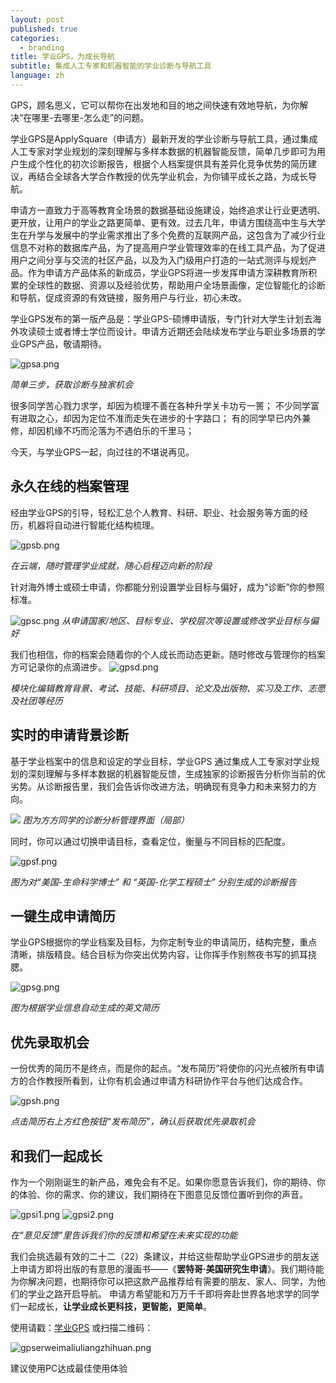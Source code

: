 ```yaml
---
layout: post
published: true
categories:
  - branding
title: 学业GPS，为成长导航
subtitle: 集成人工专家和机器智能的学业诊断与导航工具
language: zh
---
```



GPS，顾名思义，它可以帮你在出发地和目的地之间快速有效地导航，为你解决“在哪里-去哪里-怎么走”的问题。

学业GPS是ApplySquare（申请方）最新开发的学业诊断与导航工具，通过集成人工专家对学业规划的深刻理解与多样本数据的机器智能反馈，简单几步即可为用户生成个性化的初次诊断报告，根据个人档案提供具有差异化竞争优势的简历建议，再结合全球各大学合作教授的优先学业机会，为你铺平成长之路，为成长导航。

申请方一直致力于高等教育全场景的数据基础设施建设，始终追求让行业更透明、更开放，让用户的学业之路更简单、更有效。过去几年，申请方围绕高中生与大学生在升学与发展中的学业需求推出了多个免费的互联网产品，这包含为了减少行业信息不对称的数据库产品，为了提高用户学业管理效率的在线工具产品，为了促进用户之间分享与交流的社区产品，以及为入门级用户打造的一站式测评与规划产品。作为申请方产品体系的新成员，学业GPS将进一步发挥申请方深耕教育所积累的全球性的数据、资源以及经验优势，帮助用户全场景画像，定位智能化的诊断和导航，促成资源的有效链接，服务用户与行业，初心未改。


学业GPS发布的第一版产品是：学业GPS-硕博申请版，专门针对大学生计划去海外攻读硕士或者博士学位而设计。申请方近期还会陆续发布学业与职业多场景的学业GPS产品，敬请期待。

![gpsa.png]({{site.baseurl}}/image/gpsa.png)



*简单三步，获取诊断与独家机会*

很多同学苦心戮力求学，却因为梳理不善在各种升学关卡功亏一篑；
不少同学富有进取之心，却因为定位不准而走失在进步的十字路口；
有的同学早已内外兼修，却因机缘不巧而沦落为不遇伯乐的千里马；

今天，与学业GPS一起，向过往的不堪说再见。

## 永久在线的档案管理

经由学业GPS的引导，轻松汇总个人教育、科研、职业、社会服务等方面的经历，机器将自动进行智能化结构梳理。

![gpsb.png]({{site.baseurl}}/image/gpsb.png)



*在云端，随时管理学业成就，随心启程迈向新的阶段*

针对海外博士或硕士申请，你都能分别设置学业目标与偏好，成为“诊断”你的参照标准。

![gpsc.png]({{site.baseurl}}/image/gpsc.png)
*从申请国家/地区、目标专业、学校层次等设置或修改学业目标与偏好*

我们也相信，你的档案会随着你的个人成长而动态更新。随时修改与管理你的档案方可记录你的点滴进步。
![gpsd.png]({{site.baseurl}}/image/gpsd.png)



*模块化编辑教育背景、考试、技能、科研项目、论文及出版物、实习及工作、志愿及社团等经历*

## 实时的申请背景诊断

基于学业档案中的信息和设定的学业目标，学业GPS 通过集成人工专家对学业规划的深刻理解与多样本数据的机器智能反馈，生成独家的诊断报告分析你当前的优劣势。从诊断报告里，我们会告诉你改进方法，明确现有竞争力和未来努力的方向。

![]({{site.baseurl}}/image/gpse.png)
*图为方方同学的诊断分析管理界面（局部）*

同时，你可以通过切换申请目标，查看定位，衡量与不同目标的匹配度。

![gpsf.png]({{site.baseurl}}/image/gpsf.png)


*图为对“美国-生命科学博士” 和 “英国-化学工程硕士” 分别生成的诊断报告*

## 一键生成申请简历
学业GPS根据你的学业档案及目标，为你定制专业的申请简历，结构完整，重点清晰，排版精良。结合目标为你突出优势内容，让你挥手作别熬夜书写的抓耳挠腮。

![gpsg.png]({{site.baseurl}}/image/gpsg.png)


*图为根据学业信息自动生成的英文简历*

## 优先录取机会
一份优秀的简历不是终点，而是你的起点。“发布简历”将使你的闪光点被所有申请方的合作教授所看到，让你有机会通过申请方科研协作平台与他们达成合作。

![gpsh.png]({{site.baseurl}}/image/gpsh.png)

*点击简历右上方红色按钮“发布简历”，确认后获取优先录取机会*


## 和我们一起成长
作为一个刚刚诞生的新产品，难免会有不足。如果你愿意告诉我们，你的期待、你的体验、你的需求、你的建议，我们期待在下图意见反馈位置听到你的声音。

![gpsi1.png]({{site.baseurl}}/image/gpsi1.png)
![gpsi2.png]({{site.baseurl}}/image/gpsi2.png)

*在“意见反馈”里告诉我们你的反馈和希望在未来实现的功能*

我们会挑选最有效的二十二（22）条建议，并给这些帮助学业GPS进步的朋友送上申请方即将出版的有意思的漫画书——《**罢特哥·美国研究生申请**》。我们期待能为你解决问题，也期待你可以把这款产品推荐给有需要的朋友、家人、同学，为他们的学业之路开启导航。
申请方希望能和万万千千即将奔赴世界各地求学的同学们一起成长，**让学业成长更科技，更智能，更简单**。


使用请戳：[学业GPS](https://www.applysquare.com/plus-cn/) 或扫描二维码：

![gpserweimaliuliangzhihuan.png]({{site.baseurl}}/image/gpserweimaliuliangzhihuan.png)



建议使用PC达成最佳使用体验
